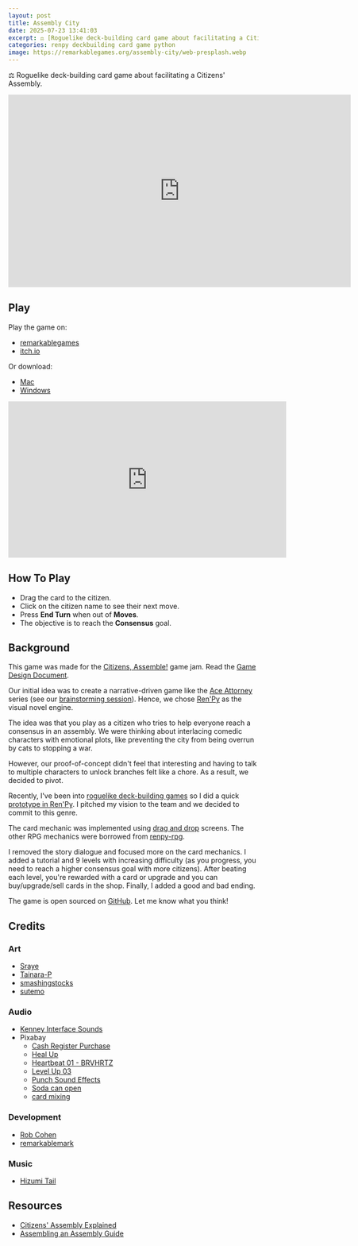 ```yaml
---
layout: post
title: Assembly City
date: 2025-07-23 13:41:03
excerpt: ⚖️ [Roguelike deck-building card game about facilitating a Citizens' Assembly.](/posts/assembly-city)
categories: renpy deckbuilding card game python
image: https://remarkablegames.org/assembly-city/web-presplash.webp
---
```


⚖️ Roguelike deck-building card game about facilitating a Citizens' Assembly.

<iframe src="https://remarkablegames.org/assembly-city/" frameBorder="0" width="690" height="388" style="display: block; margin: 0 auto;"></iframe>

## Play

Play the game on:

- [remarkablegames](https://remarkablegames.org/assembly-city)
- [itch.io](https://remarkablegames.itch.io/assembly-city)

Or download:

- [Mac](https://github.com/remarkablegames/assembly-city/releases/latest/download/mac.zip)
- [Windows](https://github.com/remarkablegames/assembly-city/releases/latest/download/pc.zip)

<iframe width="560" height="315" src="https://www.youtube.com/embed/R2FQy8yn7dM?si=m8Q23zvTP2zBymad" title="YouTube video player" frameborder="0" allow="accelerometer; autoplay; clipboard-write; encrypted-media; gyroscope; picture-in-picture; web-share" referrerpolicy="strict-origin-when-cross-origin" allowfullscreen></iframe>

## How To Play

- Drag the card to the citizen.
- Click on the citizen name to see their next move.
- Press **End Turn** when out of **Moves**.
- The objective is to reach the **Consensus** goal.

## Background

This game was made for the [Citizens, Assemble!](https://itch.io/jam/citizens-assemble) game jam. Read the [Game Design Document](https://docs.google.com/document/d/1PNHJMR5JvdEDIB-idLO4p4yMY9trMl1CO2deXqtjP_8/edit).

Our initial idea was to create a narrative-driven game like the [Ace Attorney](https://en.wikipedia.org/wiki/Ace_Attorney) series (see our [brainstorming session](https://excalidraw.com/#json=6czVMRbr8qxWM-nVA6Zlt,Zd68FBkx9bQ8ZplCWGlyBg)). Hence, we chose [Ren'Py](https://www.renpy.org/) as the visual novel engine.

The idea was that you play as a citizen who tries to help everyone reach a consensus in an assembly. We were thinking about interlacing comedic characters with emotional plots, like preventing the city from being overrun by cats to stopping a war.

However, our proof-of-concept didn't feel that interesting and having to talk to multiple characters to unlock branches felt like a chore. As a result, we decided to pivot.

Recently, I've been into [roguelike deck-building games](https://en.wikipedia.org/wiki/Roguelike_deck-building_game) so I did a quick [prototype in Ren'Py](https://github.com/remarkablegames/renpy-deckbuilder). I pitched my vision to the team and we decided to commit to this genre.

The card mechanic was implemented using [drag and drop](https://www.renpy.org/doc/html/drag_drop.html) screens. The other RPG mechanics were borrowed from [renpy-rpg](https://github.com/remarkablegames/renpy-rpg).

I removed the story dialogue and focused more on the card mechanics. I added a tutorial and 9 levels with increasing difficulty (as you progress, you need to reach a higher consensus goal with more citizens). After beating each level, you're rewarded with a card or upgrade and you can buy/upgrade/sell cards in the shop. Finally, I added a good and bad ending.

The game is open sourced on [GitHub](https://github.com/remarkablegames/assembly-city). Let me know what you think!

## Credits

### Art

- [Sraye](https://sraye.itch.io/mature-male-character-sprites)
- [Tainara-P](https://tainara-p.itch.io/)
- [smashingstocks](https://www.flaticon.com/free-icon/justice-scale_6744071)
- [sutemo](https://sutemo.itch.io/)

### Audio

- [Kenney Interface Sounds](https://kenney.nl/assets/interface-sounds)
- Pixabay
  - [Cash Register Purchase](https://pixabay.com/sound-effects/cash-register-purchase-87313/)
  - [Heal Up](https://pixabay.com/sound-effects/heal-up-39285/)
  - [Heartbeat 01 - BRVHRTZ](https://pixabay.com/sound-effects/heartbeat-01-brvhrtz-225058/)
  - [Level Up 03](https://pixabay.com/sound-effects/level-up-03-199576/)
  - [Punch Sound Effects](https://pixabay.com/sound-effects/punch-sound-effects-28649/)
  - [Soda can open](https://pixabay.com/sound-effects/soda-can-open-183214/)
  - [card mixing](https://pixabay.com/sound-effects/card-mixing-48088/)

### Development

- [Rob Cohen](https://github.com/rmacohen)
- [remarkablemark](https://github.com/remarkablemark)

### Music

- [Hizumi Tail](https://hizumi-tail.itch.io/)

## Resources

- [Citizens' Assembly Explained](https://assemblyexplainer.com/)
- [Assembling an Assembly Guide](https://assemblyguide.demnext.org/)
